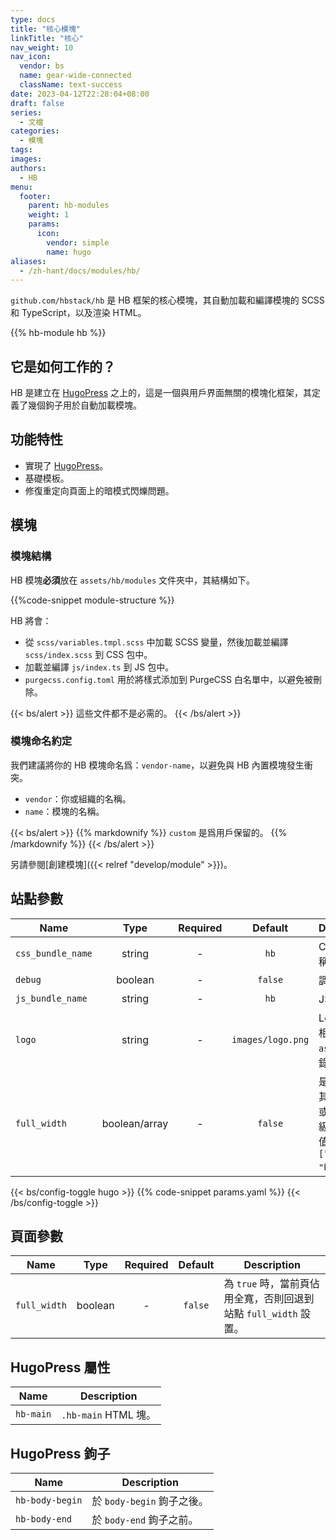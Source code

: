 ```yaml
---
type: docs
title: "核心模塊"
linkTitle: "核心"
nav_weight: 10
nav_icon:
  vendor: bs
  name: gear-wide-connected
  className: text-success
date: 2023-04-12T22:28:04+08:00
draft: false
series:
  - 文檔
categories:
  - 模塊
tags:
images:
authors:
  - HB
menu:
  footer:
    parent: hb-modules
    weight: 1
    params:
      icon:
        vendor: simple
        name: hugo
aliases:
  - /zh-hant/docs/modules/hb/
---
```


`github.com/hbstack/hb` 是 HB 框架的核心模塊，其自動加載和編譯模塊的 SCSS 和 TypeScript，以及渲染 HTML。

<!--more-->

{{% hb-module hb %}}

## 它是如何工作的？

HB 是建立在 [HugoPress](https://hugomods.com/en/docs/hugopress/) 之上的，這是一個與用戶界面無關的模塊化框架，其定義了幾個鉤子用於自動加載模塊。

## 功能特性

- 實現了 [HugoPress](https://hugomods.com/en/docs/hugopress/)。
- 基礎模板。
- 修復重定向頁面上的暗模式閃爍問題。

## 模塊

### 模塊結構

HB 模塊**必須**放在 `assets/hb/modules` 文件夾中，其結構如下。

{{%code-snippet module-structure %}}

HB 將會：

- 從 `scss/variables.tmpl.scss` 中加載 SCSS 變量，然後加載並編譯 `scss/index.scss` 到 CSS 包中。
- 加載並編譯 `js/index.ts` 到 JS 包中。
- `purgecss.config.toml` 用於將樣式添加到 PurgeCSS 白名單中，以避免被刪除。

{{< bs/alert >}}
這些文件都不是必需的。
{{< /bs/alert >}}

### 模塊命名約定

我們建議將你的 HB 模塊命名爲：`vendor-name`，以避免與 HB 內置模塊發生衝突。

- `vendor`：你或組織的名稱。
- `name`：模塊的名稱。

{{< bs/alert >}}
{{% markdownify %}}
`custom` 是爲用戶保留的。
{{% /markdownify %}}
{{< /bs/alert >}}

另請參閱[創建模塊]({{< relref "develop/module" >}})。

## 站點參數

| Name              |  Type   | Required |      Default      | Description                       |
| ----------------- | :-----: | :------: | :---------------: | --------------------------------- |
| `css_bundle_name` | string  |    -     |       `hb`        | CSS 的名稱。                      |
| `debug`           | boolean |    -     |      `false`      | 調試模式。                        |
| `js_bundle_name`  | string  |    -     |       `hb`        | JS 的名稱。                       |
| `logo`            | string  |    -     | `images/logo.png` | Logo 路徑，相對於 `assets` 目錄。 |
| `full_width`      | boolean/array | - | `false` | 是否全寬，其為布爾值或者第一層級的欄目數值，如 `["docs", "blog"]`。 |

{{< bs/config-toggle hugo >}}
{{% code-snippet params.yaml %}}
{{< /bs/config-toggle >}}

## 頁面參數

| Name              |  Type   | Required |      Default      | Description                                |
| ----------------- | :-----: | :------: | :---------------: | ------------------------------------------ |
| `full_width` | boolean  |    -     |       `false`        | 為 `true` 時，當前頁佔用全寬，否則回退到站點 `full_width` 設置。

## HugoPress 屬性

| Name      | Description          |
| --------- | -------------------- |
| `hb-main` | `.hb-main` HTML 塊。 |

## HugoPress 鉤子

| Name            | Description                |
| --------------- | -------------------------- |
| `hb-body-begin` | 於 `body-begin` 鉤子之後。 |
| `hb-body-end`   | 於 `body-end` 鉤子之前。   |
